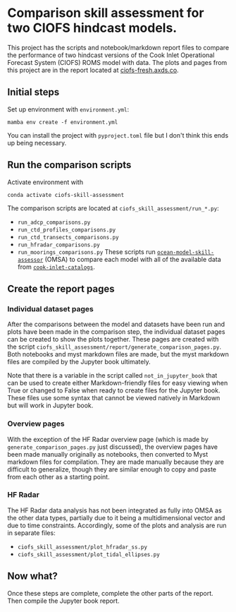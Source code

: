 # Comparison skill assessment for two CIOFS hindcast models.

This project has the scripts and notebook/markdown report files to compare the performance of two hindcast versions of the Cook Inlet Operational Forecast System (CIOFS) ROMS model with data. The plots and pages from this project are in the report located at [ciofs-fresh.axds.co](https://ciofs-fresh.axds.co).


## Initial steps

Set up environment with `environment.yml`:

    mamba env create -f environment.yml

You can install the project with `pyproject.toml` file but I don't think this ends up being necessary.

## Run the comparison scripts

Activate environment with 

    conda activate ciofs-skill-assessment

The comparison scripts are located at `ciofs_skill_assessment/run_*.py`:
* `run_adcp_comparisons.py`
* `run_ctd_profiles_comparisons.py`
* `run_ctd_transects_comparisons.py`
* `run_hfradar_comparisons.py`
* `run_moorings_comparisons.py`
These scripts run [`ocean-model-skill-assessor`](https://github.com/axiom-data-science/ocean-model-skill-assessor) (OMSA) to compare each model with all of the available data from [`cook-inlet-catalogs`](https://github.com/axiom-data-science/cook-inlet-catalogs).


## Create the report pages


### Individual dataset pages

After the comparisons between the model and datasets have been run and plots have been made in the comparison step, the individual dataset pages can be created to show the plots together. These pages are created with the script `ciofs_skill_assessment/report/generate_comparison_pages.py`. Both notebooks and myst markdown files are made, but the myst markdown files are compiled by the Jupyter book ultimately.

Note that there is a variable in the script called `not_in_jupyter_book` that can be used to create either Markdown-friendly files for easy viewing when True or changed to False when ready to create files for the Jupyter book. These files use some syntax that cannot be viewed natively in Markdown but will work in Jupyter book.


### Overview pages

With the exception of the HF Radar overview page (which is made by `generate_comparison_pages.py` just discussed), the overview pages have been made manually originally as notebooks, then converted to Myst markdown files for compilation. They are made manually because they are difficult to generalize, though they are similar enough to copy and paste from each other as a starting point.


### HF Radar

The HF Radar data analysis has not been integrated as fully into OMSA as the other data types, partially due to it being a multidimensional vector and due to time constraints. Accordingly, some of the plots and analysis are run in separate files:
* `ciofs_skill_assessment/plot_hfradar_ss.py`
* `ciofs_skill_assessment/plot_tidal_ellipses.py`


## Now what?

Once these steps are complete, complete the other parts of the report. Then compile the Jupyter book report.